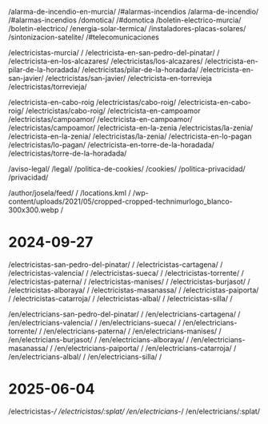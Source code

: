 
/alarma-de-incendio-en-murcia/ /#alarmas-incendios
/alarma-de-incendio/ /#alarmas-incendios
/domotica/ /#domotica
/boletin-electrico-murcia/ /boletin-electrico/
/energia-solar-termica/ /instaladores-placas-solares/
/sintonizacion-satelite/ /#telecomunicaciones

/electricistas-murcia/ /
/electricista-en-san-pedro-del-pinatar/ /
/electricista-en-los-alcazares/ /electricistas/los-alcazares/
/electricista-en-pilar-de-la-horadada/ /electricistas/pilar-de-la-horadada/
/electricista-en-san-javier/ /electricistas/san-javier/
/electricista-en-torrevieja /electricistas/torrevieja/

/electricista-en-cabo-roig /electricistas/cabo-roig/
/electricista-en-cabo-roig/ /electricistas/cabo-roig/
/electricista-en-campoamor /electricistas/campoamor/
/electricista-en-campoamor/ /electricistas/campoamor/
/electricista-en-la-zenia /electricistas/la-zenia/
/electricista-en-la-zenia/ /electricistas/la-zenia/
/electricista-en-lo-pagan /electricistas/lo-pagan/
/electricista-en-torre-de-la-horadada/ /electricistas/torre-de-la-horadada/

/aviso-legal/ /legal/
/politica-de-cookies/ /cookies/
/politica-privacidad/ /privacidad/

/author/josela/feed/ /
/locations.kml /
/wp-content/uploads/2021/05/cropped-cropped-technimurlogo_blanco-300x300.webp /


# 2024-09-27

/electricistas-san-pedro-del-pinatar/ /
/electricistas-cartagena/ /
/electricistas-valencia/ /
/electricistas-sueca/ /
/electricistas-torrente/ /
/electricistas-paterna/ /
/electricistas-manises/ /
/electricistas-burjasot/ /
/electricistas-alboraya/ /
/electricistas-masanassa/ /
/electricistas-paiporta/ /
/electricistas-catarroja/ /
/electricistas-albal/ /
/electricistas-silla/ /

/en/electricians-san-pedro-del-pinatar/ /
/en/electricians-cartagena/ /
/en/electricians-valencia/ /
/en/electricians-sueca/ /
/en/electricians-torrente/ /
/en/electricians-paterna/ /
/en/electricians-manises/ /
/en/electricians-burjasot/ /
/en/electricians-alboraya/ /
/en/electricians-masanassa/ /
/en/electricians-paiporta/ /
/en/electricians-catarroja/ /
/en/electricians-albal/ /
/en/electricians-silla/ /


# 2025-06-04

/electricistas-*/ /electricistas/:splat/
/en/electricians-*/ /en/electricians/:splat/

